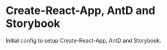 # Create-React-App, AntD and Storybook
Initial config to setup Create-React-App, AntD and Storybook.
